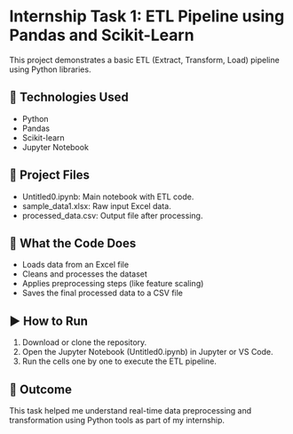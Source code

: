 # Internship Task 1: ETL Pipeline using Pandas and Scikit-Learn

This project demonstrates a basic ETL (Extract, Transform, Load) pipeline using Python libraries.

## 🔧 Technologies Used
- Python
- Pandas
- Scikit-learn
- Jupyter Notebook

## 📂 Project Files
- Untitled0.ipynb: Main notebook with ETL code.
- sample_data1.xlsx: Raw input Excel data.
- processed_data.csv: Output file after processing.

## 📌 What the Code Does
- Loads data from an Excel file
- Cleans and processes the dataset
- Applies preprocessing steps (like feature scaling)
- Saves the final processed data to a CSV file

## ▶ How to Run
1. Download or clone the repository.
2. Open the Jupyter Notebook (Untitled0.ipynb) in Jupyter or VS Code.
3. Run the cells one by one to execute the ETL pipeline.

## 🎯 Outcome
This task helped me understand real-time data preprocessing and transformation using Python tools as part of my internship.


